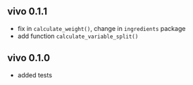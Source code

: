 vivo 0.1.1
----------------------------------------------------------------
* fix in `calculate_weight()`, change in `ingredients` package
* add function `calculate_variable_split()`

vivo 0.1.0
----------------------------------------------------------------
* added tests

